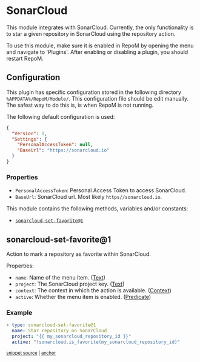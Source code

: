 # SonarCloud

This module integrates with SonarCloud. Currently, the only functionality is to star a given repository in SonarCloud using the repository action.

To use this module, make sure it is enabled in RepoM by opening the menu and navigate to 'Plugins'. After enabling or disabling a plugin, you should restart RepoM.

## Configuration

This plugin has specific configuration stored in the following directory `%APPDATA%/RepoM/Module/`. This configuration file should be edit manually. The safest way to do this is, is when RepoM is not running.

The following default configuration is used:

```json
{
  "Version": 1,
  "Settings": {
    "PersonalAccessToken": null,
    "BaseUrl": "https://sonarcloud.io"
  }
}
```

### Properties

- `PersonalAccessToken`: Personal Access Token to access SonarCloud.
- `BaseUrl`: SonarCloud url. Most likely `https//sonarcloud.io`.

This module contains the following methods, variables and/or constants:

- [`sonarcloud-set-favorite@1`](#sonarcloud-set-favorite@1)

## sonarcloud-set-favorite@1

Action to mark a repository as favorite within SonarCloud.

Properties:

- `name`: Name of the menu item. ([Text](repository_action_types.md#text))
- `project`: The SonarCloud project key. ([Text](repository_action_types.md#text))
- `context`: The context in which the action is available. ([Context](repository_action_types.md#context))
- `active`: Whether the menu item is enabled. ([Predicate](repository_action_types.md#predicate))

### Example

<!-- snippet: sonarcloud-set-favorite@1-scenario01 -->
<a id='snippet-sonarcloud-set-favorite@1-scenario01'></a>
```yaml
- type: sonarcloud-set-favorite@1
  name: Star repository on SonarCloud
  project: "{{ my_sonarcloud_repository_id }}"
  active: "!sonarcloud.is_favorite(my_sonarcloud_repository_id)"
```
<sup><a href='/tests/RepoM.Plugin.SonarCloud.Tests/ActionMenu/IntegrationTests/SonarCloudSetFavoriteV1Tests.SetFavoriteScenario01.testfile.yaml#L8-L15' title='Snippet source file'>snippet source</a> | <a href='#snippet-sonarcloud-set-favorite@1-scenario01' title='Start of snippet'>anchor</a></sup>
<!-- endSnippet -->

